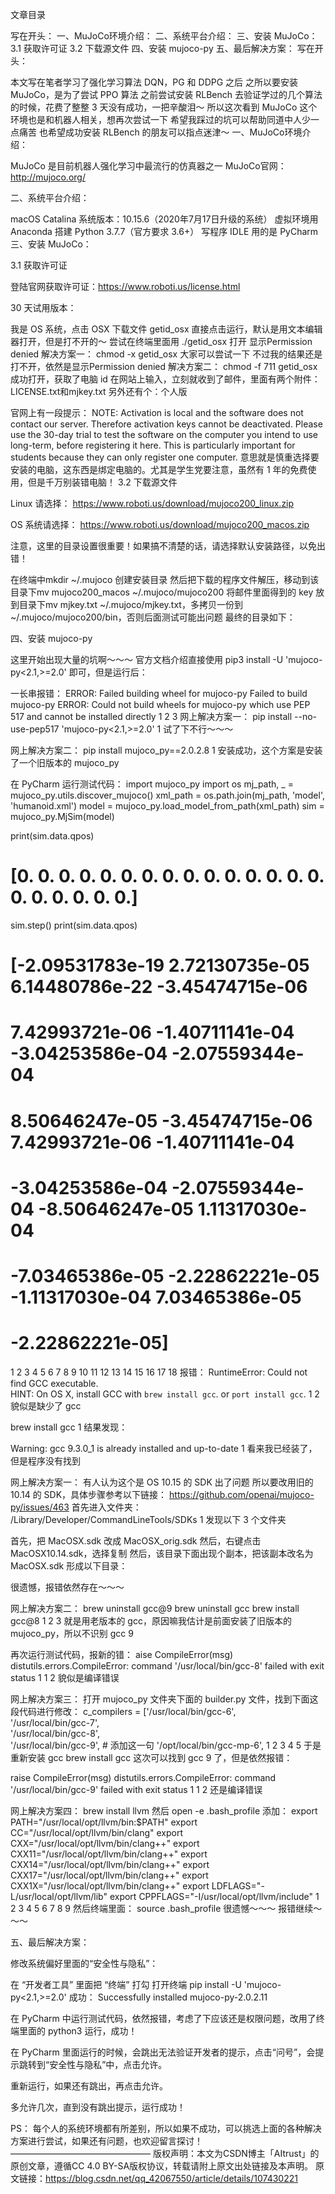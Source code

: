 文章目录

写在开头：
一、MuJoCo环境介绍：
二、系统平台介绍：
三、安装 MuJoCo：
3.1 获取许可证
3.2 下载源文件
四、安装 mujoco-py
五、最后解决方案：
写在开头：

本文写在笔者学习了强化学习算法 DQN，PG 和 DDPG 之后
之所以要安装 MuJoCo，是为了尝试 PPO 算法
之前尝试安装 RLBench 去验证学过的几个算法的时候，花费了整整 3 天没有成功，一把辛酸泪～
所以这次看到 MuJoCo 这个环境也是和机器人相关，想再次尝试一下
希望我踩过的坑可以帮助同道中人少一点痛苦
也希望成功安装 RLBench 的朋友可以指点迷津～
一、MuJoCo环境介绍：

MuJoCo 是目前机器人强化学习中最流行的仿真器之一
MuJoCo官网：http://mujoco.org/


二、系统平台介绍：

macOS Catalina
系统版本：10.15.6（2020年7月17日升级的系统）
虚拟环境用 Anaconda 搭建
Python 3.7.7（官方要求 3.6+）
写程序 IDLE 用的是 PyCharm
三、安装 MuJoCo：

3.1 获取许可证

登陆官网获取许可证：https://www.roboti.us/license.html

30 天试用版本：

我是 OS 系统，点击 OSX 下载文件 getid_osx
直接点击运行，默认是用文本编辑器打开，但是打不开的～
尝试在终端里面用 ./getid_osx 打开
显示Permission denied
解决方案一：
chmod -x getid_osx
大家可以尝试一下
不过我的结果还是打不开，依然是显示Permission denied
解决方案二：
chmod -f 711 getid_osx
成功打开，获取了电脑 id
在网站上输入，立刻就收到了邮件，里面有两个附件：
LICENSE.txt和mjkey.txt
另外还有个：个人版

官网上有一段提示：
NOTE: Activation is local and the software does not contact our server. Therefore activation keys cannot be deactivated. Please use the 30-day trial to test the software on the computer you intend to use long-term, before registering it here. This is particularly important for students because they can only register one computer.
意思就是慎重选择要安装的电脑，这东西是绑定电脑的。尤其是学生党要注意，虽然有 1 年的免费使用，但是千万别装错电脑！
3.2 下载源文件

Linux 请选择：
https://www.roboti.us/download/mujoco200_linux.zip

OS 系统请选择：
https://www.roboti.us/download/mujoco200_macos.zip

注意，这里的目录设置很重要！如果搞不清楚的话，请选择默认安装路径，以免出错！

在终端中mkdir ~/.mujoco 创建安装目录
然后把下载的程序文件解压，移动到该目录下mv mujoco200_macos ~/.mujoco/mujoco200
将邮件里面得到的 key 放到目录下mv mjkey.txt ~/.mujoco/mjkey.txt，多拷贝一份到~/.mujoco/mujoco200/bin，否则后面测试可能出问题
最终的目录如下：

四、安装 mujoco-py

这里开始出现大量的坑啊～～～
官方文档介绍直接使用 pip3 install -U 'mujoco-py<2.1,>=2.0' 即可，但是运行后：

一长串报错：
ERROR: Failed building wheel for mujoco-py 
Failed to build mujoco-py 
ERROR: Could not build wheels for mujoco-py which use PEP 517 and cannot be installed directly
1
2
3
网上解决方案一：
pip install --no-use-pep517 'mujoco-py<2.1,>=2.0'
1
试了下不行～～～

网上解决方案二：
pip install mujoco_py==2.0.2.8
1
安装成功，这个方案是安装了一个旧版本的 mujoco_py

在 PyCharm 运行测试代码：
import mujoco_py
import os
mj_path, _ = mujoco_py.utils.discover_mujoco()
xml_path = os.path.join(mj_path, 'model', 'humanoid.xml')
model = mujoco_py.load_model_from_path(xml_path)
sim = mujoco_py.MjSim(model)

print(sim.data.qpos)
# [0. 0. 0. 0. 0. 0. 0. 0. 0. 0. 0. 0. 0. 0. 0. 0. 0. 0. 0. 0. 0.]

sim.step()
print(sim.data.qpos)
# [-2.09531783e-19  2.72130735e-05  6.14480786e-22 -3.45474715e-06
#   7.42993721e-06 -1.40711141e-04 -3.04253586e-04 -2.07559344e-04
#   8.50646247e-05 -3.45474715e-06  7.42993721e-06 -1.40711141e-04
#  -3.04253586e-04 -2.07559344e-04 -8.50646247e-05  1.11317030e-04
#  -7.03465386e-05 -2.22862221e-05 -1.11317030e-04  7.03465386e-05
#  -2.22862221e-05]
1
2
3
4
5
6
7
8
9
10
11
12
13
14
15
16
17
18
报错：
RuntimeError: Could not find GCC executable.  
HINT: On OS X, install GCC with `brew install gcc`. or `port install gcc`.
1
2
貌似是缺少了 gcc

brew install gcc
1
结果发现：

Warning: gcc 9.3.0_1 is already installed and up-to-date
1
看来我已经装了，但是程序没有找到

网上解决方案一：
有人认为这个是 OS 10.15 的 SDK 出了问题
所以要改用旧的 10.14 的 SDK，具体步骤参考以下链接：
https://github.com/openai/mujoco-py/issues/463
首先进入文件夹：
/Library/Developer/CommandLineTools/SDKs
1
发现以下 3 个文件夹

首先，把 MacOSX.sdk 改成 MacOSX_orig.sdk
然后，右键点击 MacOSX10.14.sdk，选择复制
然后，该目录下面出现个副本，把该副本改名为 MacOSX.sdk
形成以下目录：

很遗憾，报错依然存在～～～

网上解决方案二：
brew uninstall gcc@9
brew uninstall gcc
brew install gcc@8
1
2
3
就是用老版本的 gcc，原因嘛我估计是前面安装了旧版本的mujoco_py，所以不识别 gcc 9

再次运行测试代码，报新的错：
aise CompileError(msg) 
distutils.errors.CompileError: command '/usr/local/bin/gcc-8' failed with exit status 1
1
2
貌似是编译错误

网上解决方案三：
打开 mujoco_py 文件夹下面的 builder.py 文件，找到下面这段代码进行修改：
c_compilers = ['/usr/local/bin/gcc-6',  
              '/usr/local/bin/gcc-7',  
              '/usr/local/bin/gcc-8',   
              '/usr/local/bin/gcc-9', # 添加这一句
              '/opt/local/bin/gcc-mp-6',
1
2
3
4
5
于是重新安装 gcc
brew install gcc
这次可以找到 gcc 9 了，但是依然报错：

raise CompileError(msg) 
distutils.errors.CompileError: command '/usr/local/bin/gcc-9' failed with exit status 1
1
2
还是编译错误

网上解决方案四：
brew install llvm
然后
open -e .bash_profile
添加：
export PATH="/usr/local/opt/llvm/bin:$PATH"
export CC="/usr/local/opt/llvm/bin/clang"
export CXX="/usr/local/opt/llvm/bin/clang++"
export CXX11="/usr/local/opt/llvm/bin/clang++"
export CXX14="/usr/local/opt/llvm/bin/clang++"
export CXX17="/usr/local/opt/llvm/bin/clang++"
export CXX1X="/usr/local/opt/llvm/bin/clang++"
export LDFLAGS="-L/usr/local/opt/llvm/lib"
export CPPFLAGS="-I/usr/local/opt/llvm/include"
1
2
3
4
5
6
7
8
9
然后终端里面：
source .bash_profile
很遗憾～～～ 报错继续～～～

五、最后解决方案：

修改系统偏好里面的“安全性与隐私”：

在 “开发者工具” 里面把 “终端” 打勾
打开终端
pip install -U 'mujoco-py<2.1,>=2.0'
成功：
Successfully installed mujoco-py-2.0.2.11

在 PyCharm 中运行测试代码，依然报错，考虑了下应该还是权限问题，改用了终端里面的 python3 运行，成功！

在 PyCharm 里面运行的时候，会跳出无法验证开发者的提示，点击“问号”，会提示跳转到“安全性与隐私”中，点击允许。

重新运行，如果还有跳出，再点击允许。

多允许几次，直到没有跳出提示，运行成功！

PS： 每个人的系统环境都有所差别，所以如果不成功，可以挑选上面的各种解决方案进行尝试，如果还有问题，也欢迎留言探讨！
————————————————
版权声明：本文为CSDN博主「AItrust」的原创文章，遵循CC 4.0 BY-SA版权协议，转载请附上原文出处链接及本声明。
原文链接：https://blog.csdn.net/qq_42067550/article/details/107430221
